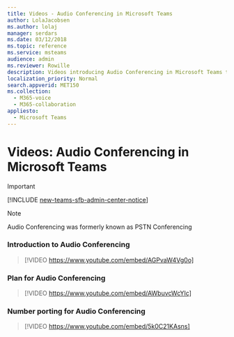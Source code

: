 ```yaml
---
title: Videos - Audio Conferencing in Microsoft Teams
author: LolaJacobsen
ms.author: lolaj
manager: serdars
ms.date: 03/12/2018
ms.topic: reference
ms.service: msteams
audience: admin
ms.reviewer: Rowille
description: Videos introducing Audio Conferencing in Microsoft Teams to the IT admin.
localization_priority: Normal
search.appverid: MET150
ms.collection: 
  - M365-voice
  - M365-collaboration
appliesto: 
  - Microsoft Teams
---
```


Videos: Audio Conferencing in Microsoft Teams
=============================================
> [!IMPORTANT]
> [!INCLUDE [new-teams-sfb-admin-center-notice](includes/new-teams-sfb-admin-center-notice.md)]

> [!NOTE]
> Audio Conferencing was formerly known as PSTN Conferencing


### Introduction to Audio Conferencing
> [!VIDEO https://www.youtube.com/embed/AGPvaW4Vg0o]

### Plan for Audio Conferencing
> [!VIDEO https://www.youtube.com/embed/AWbuvcWcYIc]

### Number porting for Audio Conferencing
> [!VIDEO https://www.youtube.com/embed/5k0C21KAsns]